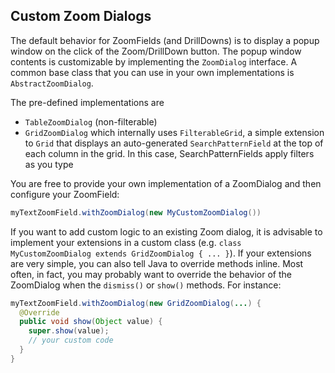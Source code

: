 ## Custom Zoom Dialogs

The default behavior for ZoomFields (and DrillDowns) is to display a popup window on the click of the Zoom/DrillDown button.
The popup window contents is customizable by implementing the `ZoomDialog` interface. A common base class that you can use
in your own implementations is `AbstractZoomDialog`.

The pre-defined implementations are

  * `TableZoomDialog` (non-filterable)
  * `GridZoomDialog` which internally uses `FilterableGrid`, a simple extension to `Grid` that displays 
    an auto-generated `SearchPatternField` at the top of each column in the grid. In this case, SearchPatternFields
    apply filters as you type
    
You are free to provide your own implementation of a ZoomDialog and then configure your ZoomField:

```java
myTextZoomField.withZoomDialog(new MyCustomZoomDialog())
```

If you want to add custom logic to an existing Zoom dialog, it is advisable to implement your extensions 
in a custom class (e.g. `class MyCustomZoomDialog extends GridZoomDialog { ... }`). If your extensions
are very simple, you can also tell Java to override methods inline. Most often, in fact, you may probably
want to override the behavior of the ZoomDialog when the `dismiss()` or `show()` methods. For instance:

```java
myTextZoomField.withZoomDialog(new GridZoomDialog(...) {
  @Override
  public void show(Object value) {
	super.show(value);  	
    // your custom code  }}
```
 
